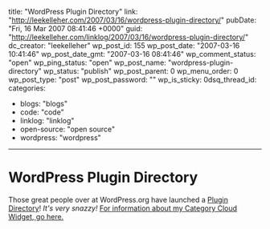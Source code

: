 title: "WordPress Plugin Directory"
link: "http://leekelleher.com/2007/03/16/wordpress-plugin-directory/"
pubDate: "Fri, 16 Mar 2007 08:41:46 +0000"
guid: "http://leekelleher.com/linklog/2007/03/16/wordpress-plugin-directory/"
dc_creator: "leekelleher"
wp_post_id: 155
wp_post_date: "2007-03-16 10:41:46"
wp_post_date_gmt: "2007-03-16 08:41:46"
wp_comment_status: "open"
wp_ping_status: "open"
wp_post_name: "wordpress-plugin-directory"
wp_status: "publish"
wp_post_parent: 0
wp_menu_order: 0
wp_post_type: "post"
wp_post_password: ""
wp_is_sticky: 0dsq_thread_id: 
categories:
  - blogs: "blogs"
  - code: "code"
  - linklog: "linklog"
  - open-source: "open source"
  - wordpress: "wordpress"

---

# WordPress Plugin Directory

Those great people over at WordPress.org have launched a <a href="http://wordpress.org/development/2007/03/plugin-directory/">Plugin Directory</a>! <i>It's very snazzy!</i>  <a href="http://wordpress.org/extend/plugins/plugin/widget-category-cloud/">For information about my Category Cloud Widget, go here.</a>